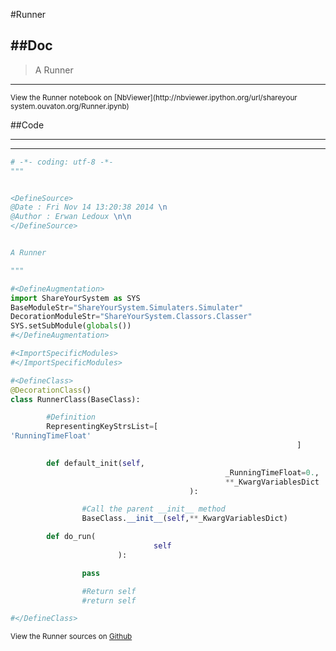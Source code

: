 

<!--
FrozenIsBool False
-->

#Runner

##Doc
----


>
> A Runner
>
>

----

<small>
View the Runner notebook on [NbViewer](http://nbviewer.ipython.org/url/shareyour
system.ouvaton.org/Runner.ipynb)
</small>




<!--
FrozenIsBool False
-->

##Code

----

<ClassDocStr>

----

```python
# -*- coding: utf-8 -*-
"""


<DefineSource>
@Date : Fri Nov 14 13:20:38 2014 \n
@Author : Erwan Ledoux \n\n
</DefineSource>


A Runner

"""

#<DefineAugmentation>
import ShareYourSystem as SYS
BaseModuleStr="ShareYourSystem.Simulaters.Simulater"
DecorationModuleStr="ShareYourSystem.Classors.Classer"
SYS.setSubModule(globals())
#</DefineAugmentation>

#<ImportSpecificModules>
#</ImportSpecificModules>

#<DefineClass>
@DecorationClass()
class RunnerClass(BaseClass):

        #Definition
        RepresentingKeyStrsList=[
'RunningTimeFloat'
                                                                ]

        def default_init(self,
                                                _RunningTimeFloat=0.,
                                                **_KwargVariablesDict
                                        ):

                #Call the parent __init__ method
                BaseClass.__init__(self,**_KwargVariablesDict)

        def do_run(
                                self
                        ):

                pass

                #Return self
                #return self

#</DefineClass>

```

<small>
View the Runner sources on <a href="https://github.com/Ledoux/ShareYourSystem/tr
ee/master/Pythonlogy/ShareYourSystem/Simulaters/Runner"
target="_blank">Github</a>
</small>


